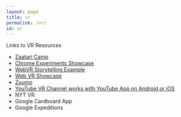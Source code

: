 ```yaml
---
layout: page
title: vr
permalink: /vr/
id: vr
---
```


Links to VR Resources

* [Zaatari Camp](http://zaatari360.martinedstrom.com/)
* [Chrome Experiments Showcase](http://vr.chromeexperiments.com/)
* [WebVR Storytelling Example](http://inspirit.unboring.net/)
* [Web VR Showcase](https://experiments.withgoogle.com/webvr)
* [Zuumo](https://moyashipan.github.io/zuumo/)
* [YouTube VR Channel works with YouTube App on Android or iOS](https://www.youtube.com/channel/UCzuqhhs6NWbgTzMuM09WKDQ)
* NYT VR
* Google Cardboard App
* Google Expeditions


